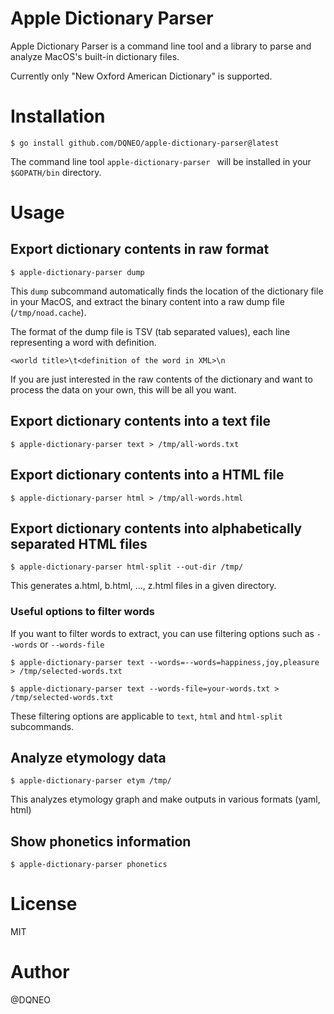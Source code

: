 # Apple Dictionary Parser

Apple Dictionary Parser is a command line tool and a library to parse and analyze MacOS's built-in dictionary files.

Currently only "New Oxford American Dictionary" is supported.

# Installation

```
$ go install github.com/DQNEO/apple-dictionary-parser@latest
```

The command line tool `apple-dictionary-parser ` will be installed in your `$GOPATH/bin` directory.


# Usage

## Export dictionary contents in raw format

```
$ apple-dictionary-parser dump
```

This `dump` subcommand automatically finds the location of the dictionary file in your MacOS, and extract the binary content into a raw dump file (`/tmp/noad.cache`).

The format of the dump file is TSV (tab separated values),  each line representing a word with definition.

```
<world title>\t<definition of the word in XML>\n
```

If you are just interested in the raw contents of the dictionary and want to process the data on your own, this will be all you want.

## Export dictionary contents into a text file
```
$ apple-dictionary-parser text > /tmp/all-words.txt
```

## Export dictionary contents into a HTML file
```
$ apple-dictionary-parser html > /tmp/all-words.html
```

## Export dictionary contents into alphabetically separated HTML files

```
$ apple-dictionary-parser html-split --out-dir /tmp/
```

This generates a.html, b.html, ..., z.html files in a given directory.

### Useful options to filter words

If you want to filter words to extract, you can use filtering options such as `--words` or `--words-file`

```
$ apple-dictionary-parser text --words=--words=happiness,joy,pleasure > /tmp/selected-words.txt

$ apple-dictionary-parser text --words-file=your-words.txt > /tmp/selected-words.txt
```

These filtering options are applicable to `text`, `html` and `html-split` subcommands.

## Analyze etymology data

```
$ apple-dictionary-parser etym /tmp/
```

This analyzes etymology graph and make outputs in various formats (yaml, html)

## Show phonetics information

```
$ apple-dictionary-parser phonetics
```

# License
MIT

# Author
@DQNEO
